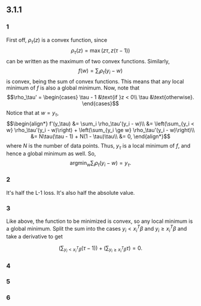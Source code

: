 ## 3.1.1
### 1
First off, $\rho_\tau(z)$ is a convex function, since
$$\rho_\tau(z) = \max(z\tau, z(\tau - 1))$$
can be written as the maximum of two convex functions.  Similarly,
$$f(w) = \sum_{i} \rho_t(y_i - w)$$
is convex, being the sum of convex functions.  This means that any local minimum of $f$ is also a global minimum.  Now, note that
$$\rho_\tau' = \begin{cases}
\tau - 1 &\text{if }z < 0\\
\tau &\text{otherwise}.
\end{cases}$$
Notice that at $w = y_\tau$,
$$\begin{align*}
f'(y_\tau) &= \sum_i \rho_\tau'(y_i - w)\\
&= \left(\sum_{y_i < w} \rho_\tau'(y_i - w)\right) + \left(\sum_{y_i \ge w} \rho_\tau'(y_i - w)\right)\\
&= N\tau(\tau - 1) + N(1 - \tau)\tau\\
&= 0,
\end{align*}$$
where $N$ is the number of data points.  Thus, $y_\tau$ is a local minimum of $f$, and hence a global minimum as well.  So,
$$\mathrm{argmin}_w\sum_{i} \rho_t(y_i - w) = y_\tau.$$
### 2
It's half the L-1 loss.  It's also half the absolute value.

### 3
Like above, the function to be minimized is convex, so any local minimum is a global minimum.  Split the sum into the cases $y_i < x_i^{T}\beta$ and $y_i \ge x_i^T\beta$ and take a derivative to  get

$$\left(\sum_{y_i < x_i^T \beta}(\tau - 1) \right) + \left(\sum_{y_i \geq x_i^T \beta}\tau \right) = 0.$$

### 4
### 5
### 6
